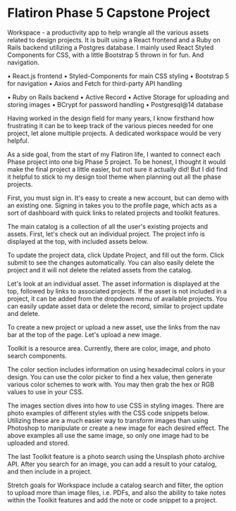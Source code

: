 # Flatiron Phase 5 Capstone Project

Workspace - a productivity app to help wrangle all the various assets related to design projects. It is built using a React frontend and a Ruby on Rails backend utilizing a Postgres database. I mainly used React Styled Components for CSS, with a little Bootstrap 5 thrown in for fun. And navigation.

• React.js frontend
  • Styled-Components for main CSS styling
  • Bootstrap 5 for navigation
  • Axios and Fetch for third-party API handling

• Ruby on Rails backend
  • Active Record
  • Active Storage for uploading and storing images
  • BCrypt for password handling
  • Postgresql@14 database

Having worked in the design field for many years, I know firsthand how frustrating it can be to keep track of the various pieces needed for one project, let alone multiple projects. A dedicated workspace would be very helpful. 

As a side goal, from the start of my Flatiron life, I wanted to connect each Phase project into one big Phase 5 project. To be honest, I thought it would make the final project a little easier, but not sure it actually did! But I did find it helpful to stick to my design tool theme when planning out all the phase projects.

First, you must sign in. It's easy to create a new account, but can demo with an existing one. Signing in takes you to the profile page, which acts as a sort of dashboard with quick links to related projects and toolkit features.

The main catalog is a collection of all the user's existing projects and assets. First, let's check out an individual project. The project info is displayed at the top, with included assets below.

To update the project data, click Update Project, and fill out the form. Click submit to see the changes automatically. You can also easily delete the project and it will not delete the related assets from the catalog.

Let's look at an individual asset. The asset information is displayed at the top, followed by links to associated projects. If the asset is not included in a project, it can be added from the dropdown  menu of available projects. You can easily update asset data or delete the record, similar to project update and delete.

To create a new project or upload a new asset, use the links from the nav bar at the top of the page. Let's upload a new image.

Toolkit is a resource area. Currently, there are color, image, and photo search components.

The color section includes information on using hexadecimal colors in your design. You can use the color picker to find a hex value, then generate various color schemes to work with. You may then grab the hex or RGB values to use in your CSS.

The images section dives into how to use CSS in styling images. There are photo examples of different styles with the CSS code snippets below. Utilizing these are a much easier way to transform images than using Photoshop to manipulate or create a new image for each desired effect. The above examples all use the same image, so only one image had to be uploaded and stored.

The last Toolkit feature is a photo search using the Unsplash photo archive API. After you search for an image, you can add a result to your catalog, and then include in a project.

Stretch goals for Workspace include a catalog search and filter, the option to upload more than image files, i.e. PDFs, and also the ability to take notes within the Toolkit features and add the note or code snippet to a project.